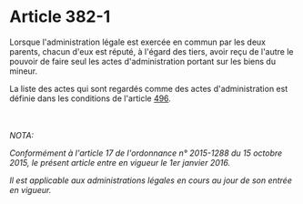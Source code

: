 # Article 382-1

<p>Lorsque l'administration légale est exercée en commun par les deux parents, chacun d'eux est réputé, à l'égard des tiers, avoir reçu de l'autre le pouvoir de faire seul les actes d'administration portant sur les biens du mineur.</p><p>La liste des actes qui sont regardés comme des actes d'administration est définie dans les conditions de l'article <a href='/code-civil/livre-ier-des-personnes/titre-xii-de-la-gestion-du-patrimoine-des-mineurs-et-majeurs-en-tutelle/chapitre-ier-des-modalites-de-la-gestion/496.md'>496</a>.</p><br/><br/><i>NOTA:<p>Conformément à l'article 17 de l'ordonnance n° 2015-1288 du 15 octobre 2015, le présent article entre en vigueur le 1er janvier 2016.</p><p>Il est applicable aux administrations légales en cours au jour de son entrée en vigueur.</p></i>